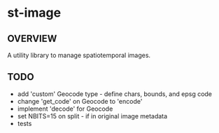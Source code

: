 # st-image
## OVERVIEW
A utility library to manage spatiotemporal images.

## TODO
- add 'custom' Geocode type - define chars, bounds, and epsg code
- change 'get_code' on Geocode to 'encode'
- implement 'decode' for Geocode
- set NBITS=15 on split - if in original image metadata
- tests
